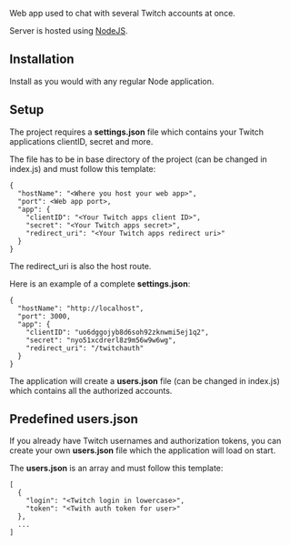 Web app used to chat with several Twitch accounts at once.

Server is hosted using [NodeJS](http://nodejs.org/).

## Installation

Install as you would with any regular Node application.

## Setup

The project requires a **settings.json** file which contains your Twitch applications clientID, secret and more.

The file has to be in base directory of the project (can be changed in index.js) and must follow this template:

```
{
  "hostName": "<Where you host your web app>",
  "port": <Web app port>,
  "app": {
    "clientID": "<Your Twitch apps client ID>",
    "secret": "<Your Twitch apps secret>",
    "redirect_uri": "<Your Twitch apps redirect uri>"
  }
}
```

The redirect_uri is also the host route.

Here is an example of a complete **settings.json**:

```
{
  "hostName": "http://localhost",
  "port": 3000,
  "app": {
    "clientID": "uo6dggojyb8d6soh92zknwmi5ej1q2",
    "secret": "nyo51xcdrerl8z9m56w9w6wg",
    "redirect_uri": "/twitchauth"
  }
}
```

The application will create a **users.json** file (can be changed in index.js) which contains all the authorized accounts.

## Predefined users.json

If you already have Twitch usernames and authorization tokens, you can create your own **users.json** file which the application will load on start.

The **users.json** is an array and must follow this template:

```
[
  {
    "login": "<Twitch login in lowercase>",
    "token": "<Twith auth token for user>"
  },
  ...
]
```